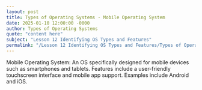 ```yaml
---
layout: post
title: Types of Operating Systems - Mobile Operating System
date: 2025-01-10 12:00:00 -0000
author: Types of Operating Systems
quote: "content here"
subject: "Lesson 12 Identifying OS Types and Features"
permalink: "/Lesson 12 Identifying OS Types and Features/Types of Operating Systems/Types of Operating Systems - Mobile Operating System"
---
```


Mobile Operating System: An OS specifically designed for mobile devices such as smartphones and tablets. Features include a user-friendly touchscreen interface and mobile app support. Examples include Android and iOS.
